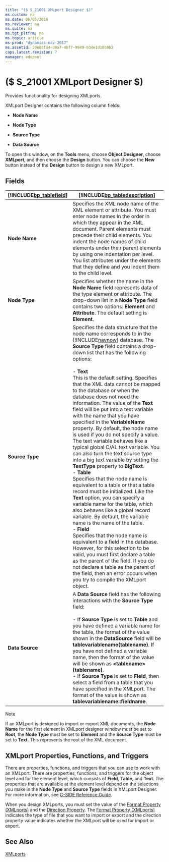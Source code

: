 ```yaml
---
title: "($ S_21001 XMLport Designer $)"
ms.custom: na
ms.date: 06/05/2016
ms.reviewer: na
ms.suite: na
ms.tgt_pltfrm: na
ms.topic: article
ms-prod: "dynamics-nav-2017"
ms.assetid: 20e88fa4-d0a7-4bf7-9949-034e1d18b0b2
caps.latest.revision: 7
manager: edupont
---
```

# ($ S_21001 XMLport Designer $)
Provides functionality for designing XMLports.  

 XMLport Designer contains the following column fields:  

-   **Node Name**  

-   **Node Type**  

-   **Source Type**  

-   **Data Source**  

 To open this window, on the **Tools** menu, choose **Object Designer**, choose **XMLport**, and then choose the **Design** button. You can choose the **New** button instead of the **Design** button to design a new XMLport.  

## Fields  

|[!INCLUDE[bp_tablefield](../includes/bp_tablefield_md.md)]|[!INCLUDE[bp_tabledescription](../includes/bp_tabledescription_md.md)]|  
|---------------------------------|---------------------------------------|  
|**Node Name**|Specifies the XML node name of the XML element or attribute. You must enter node names in the order in which they appear in the XML document. Parent elements must precede their child elements. You indent the node names of child elements under their parent elements by using one indentation per level. You list attributes under the elements that they define and you indent them to the child level.|  
|**Node Type**|Specifies whether the name in the **Node Name** field represents data of the type element or attribute. The drop\-down list in a **Node Type** field contains two options: **Element** and **Attribute**. The default setting is **Element**.|  
|**Source Type**|Specifies the data structure that the node name corresponds to in the [!INCLUDE[navnow](../includes/navnow_md.md)] database. The **Source Type** field contains a drop\-down list that has the following options:<br /><br /> -   **Text**<br />     This is the default setting. Specifies that the XML data cannot be mapped to the database or when the database does not need the information. The value of the **Text** field will be put into a text variable with the name that you have specified in the **VariableName** property. By default, the node name is used if you do not specify a value. The text variable behaves like a typical global C/AL text variable. You can also turn the text source type into a big text variable by setting the **TextType** property to **BigText**.<br />-   **Table**<br />     Specifies that the node name is equivalent to a table or that a table record must be initialized. Like the **Text** option, you can specify a variable name for the table, which also behaves like a global record variable. By default, the variable name is the name of the table.<br />-   **Field**<br />     Specifies that the node name is equivalent to a field in the database. However, for this selection to be valid, you must first declare a table as the parent of the field. If you do not declare a table as the parent of the field, then an error occurs when you try to compile the XMLport object.|  
|**Data Source**|A **Data Source** field has the following interactions with the **Source Type** field:<br /><br /> -   If **Source Type** is set to **Table** and you have defined a variable name for the table, the format of the value shown in the **DataSource** field will be **tablevariablename\(tablename\)**. If you have not defined a variable name, then the format of the value will be shown as **\<tablename\>\(tablename\)**.<br />-   If **Source Type** is set to **Field**, then select a field from a table that you have specified in the XMLport. The format of the value is shown as **tablevariablename::fieldname**.|  

> [!NOTE]  
>  If an XMLport is designed to import or export XML documents, the **Node Name** for the first element in XMLport designer window must be set to **Root**, the **Node Type** must be set to **Element** and the **Source Type** must be set to **Text**. This represents the root of the XML document.  

## XMLport Properties, Functions, and Triggers  
 There are properties, functions, and triggers that you can use to work with an XMLport. There are properties, functions, and triggers for the object level and for the element level, which consists of **Field**, **Table**, and **Text**. The properties that are available at the element level depend on the selections you make in the **Node Type** and **Source Type** fields in XMLport Designer. For more information, see [C\-SIDE Reference Guide](C-SIDE-Reference-Guide.md).  

 When you design XMLports, you must set the value of the [Format Property \(XMLports\)](../Format-Property--XMLports-.md) and the [Direction Property](../Direction-Property.md). The [Format Property \(XMLports\)](../Format-Property--XMLports-.md) indicates the type of file that you want to import or export and the direction property value indicates whether the XMLport will be used for import or export.  

## See Also  
 [XMLports](../XMLports.md)
